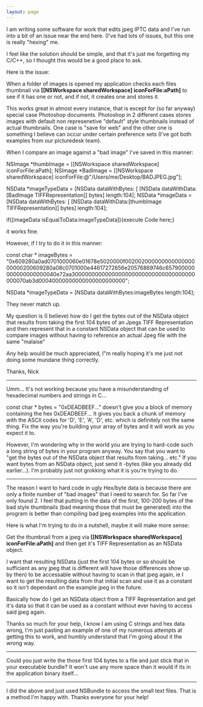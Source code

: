 ```yaml
---
layout: page
---
```


I am writing some software for work that edits jpeg IPTC data and I've run into a bit of an issue near the end here. (I've had lots of issues, but this one is really "hexing" me.

I feel like the solution should be simple, and that it's just me forgetting my C/C++, so I thought this would be a good place to ask.

Here is the issue:

When a folder of images is opened my application checks each files thumbnail via **[[NSWorkspace sharedWorkspace] iconForFile:aPath]** to see if it has one or not, and if not, it creates one and stores it.

This works great in almost every instance, that is except for (so far anyway) special case Photoshop documents. Photoshop in 2 different cases stores images with default non represenetive "default" style thumbnails instead of actual thumbnails. One case is "save for web" and the other one is something I believe can occur under certain preference sets (I've got both examples from our picturedesk team).

When I compare an image against a "bad image" I've saved in this manner: 
    
NSImage *thumbImage = [[NSWorkspace sharedWorkspace] iconForFile:aPath];
NSImage *BadImage = [[NSWorkspace sharedWorkspace] iconForFile:@"/Users/me/Desktop/BADJPEG.jpg"];

NSData *imageTypeData = [NSData dataWithBytes: [ [NSData dataWithData:[BadImage TIFFRepresentation]] bytes] length:104];
NSData *imageData = [NSData dataWithBytes: [ [NSData dataWithData:[thumbImage TIFFRepresentation]] bytes] length:104];   

if([imageData isEqualToData:imageTypeData]){execute Code here;}

it works fine.

However, if I try to do it in this manner: 

    
const char * imageBytes = "0x609280a0ad0701000060e01678e5020000f00200200000000000000000000200609280a08c0701000e44617272656e20576869746c657900000000000000000040e72aa3000000000000000000000000000000000000000070ab3d00040000000000000000000000";

NSData *imageTypeData = [NSData dataWithBytes:imageBytes length:104];


They never match up.

My question is (I believe) how do I get the bytes out of the NSData object that results from taking the first 104 bytes of an Jpegs TIFF Representation and then represent that in a constant NSData object that can be used to compare images without having to reference an actual Jpeg file with the same "malaise"

Any help would be much appreciated, I"m really hoping it's me just not doing some mundane thing correctly.

Thanks,
Nick

----

Umm... It's not working because you have a misunderstanding of hexadecimal numbers and strings in C...

const char * bytes = "0xDEADBEEF..." doesn't give you a block of memory containing the hex 0xDEADBEEF... It gives you back a chunk of memory with the ASCII codes for 'D', 'E', 'A', 'D', etc. which is definitely not the same thing. Fix the way you're building your array of bytes and it will work as you expect it to.

However, I'm wondering why in the world you are trying to hard-code such a long string of bytes in your program anyway. You say that you want to "get the bytes out of the NSData object that results from taking... etc." If you want bytes from an NSData object, just send it -bytes (like you already did earlier...). I'm probably just not grokking what it is you're trying to do.

----

The reason I want to hard code in ugly Hex/byte data is because there are only a finite number of "bad images" that I need to search for. So far I've only found 2. I feel that putting in the data of the first, 100-200 bytes of the bad style thumbnails (bad meaning those that must be generated) into the program is better than compiling bad jpeg examples into the application.

Here is what I'm trying to do in a nutshell, maybe it will make more sense:

Get the thumbnail from a jpeg via  **[[NSWorkspace sharedWorkspace] iconForFile:aPath]** and then get it's TIFF Representation as an NSData object.

I want that resulting NSData (just the first 104 bytes or so should be sufficient as any jpeg that is different will have those differences show up by then) to be accessable without having to scan in that jpeg again, ie I want to get the resulting data from that initial scan and use it as a constant so it isn't dependant on the example jpeg in the future.

Basically how do I get an NSData object from a TIFF Representation and get it's data so that it can be used as a constant without ever having to access said jpeg again.

Thanks so much for your help, I know I am using C strings and hex data wrong, I'm just pasting an example of one of my numerous attempts at getting this to work, and humbly understand that I'm going about it the wrong way.

----

Could you just write the those first 104 bytes to a file and just stick that in your executable bundle? It won't use any more space than it would if its in the application binary itself...

----

I did the above and just used NSBundle to access the small text files. That is a method I'm happy with. Thanks everyone for your help!
